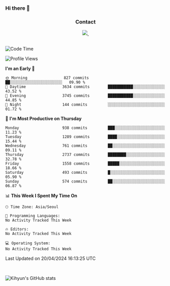 ### Hi there 👋

<!--
**Key5771/Key5771** is a ✨ _special_ ✨ repository because its `README.md` (this file) appears on your GitHub profile.

Here are some ideas to get you started:

- 🔭 I’m currently working on ...
- 🌱 I’m currently learning ...
- 👯 I’m looking to collaborate on ...
- 🤔 I’m looking for help with ...
- 💬 Ask me about ...
- 📫 How to reach me: ...
- 😄 Pronouns: ...
- ⚡ Fun fact: ...
-->

<h3 align="center">Contact</h3>
<div align="center">
  <a href="mailto:ksj57715@gmail.com">
    <img
      src="https://img.shields.io/badge/ksj57715@gmail.com-D14836?style=for-the-badge&logo=gmail&logoColor=white"/>&nbsp
  </a>
</div>

<br>

<!--START_SECTION:waka-->
![Code Time](http://img.shields.io/badge/Code%20Time-0%20secs-blue)

![Profile Views](http://img.shields.io/badge/Profile%20Views-62-blue)

**I'm an Early 🐤** 

```text
🌞 Morning                827 commits         ██░░░░░░░░░░░░░░░░░░░░░░░   09.90 % 
🌆 Daytime                3634 commits        ███████████░░░░░░░░░░░░░░   43.52 % 
🌃 Evening                3745 commits        ███████████░░░░░░░░░░░░░░   44.85 % 
🌙 Night                  144 commits         ░░░░░░░░░░░░░░░░░░░░░░░░░   01.72 % 
```
📅 **I'm Most Productive on Thursday** 

```text
Monday                   938 commits         ███░░░░░░░░░░░░░░░░░░░░░░   11.23 % 
Tuesday                  1289 commits        ████░░░░░░░░░░░░░░░░░░░░░   15.44 % 
Wednesday                761 commits         ██░░░░░░░░░░░░░░░░░░░░░░░   09.11 % 
Thursday                 2737 commits        ████████░░░░░░░░░░░░░░░░░   32.78 % 
Friday                   1558 commits        █████░░░░░░░░░░░░░░░░░░░░   18.66 % 
Saturday                 493 commits         █░░░░░░░░░░░░░░░░░░░░░░░░   05.90 % 
Sunday                   574 commits         ██░░░░░░░░░░░░░░░░░░░░░░░   06.87 % 
```


📊 **This Week I Spent My Time On** 

```text
🕑︎ Time Zone: Asia/Seoul

💬 Programming Languages: 
No Activity Tracked This Week

🔥 Editors: 
No Activity Tracked This Week

💻 Operating System: 
No Activity Tracked This Week
```


 Last Updated on 20/04/2024 16:13:25 UTC
<!--END_SECTION:waka-->

<br>


![Kihyun's GitHub stats](https://github-readme-stats.vercel.app/api?username=key5771&show_icons=true&theme=radical)
